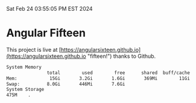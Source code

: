 Sat Feb 24 03:55:05 PM EST 2024

# Angular Fifteen


This project is live at [https://angularsixteen.github.io](https://angularsixteen.github.io "fifteen!") thanks to Github.

```bash
System Memory
               total        used        free      shared  buff/cache   available
Mem:            15Gi       3.2Gi       1.6Gi       369Mi        11Gi        12Gi
Swap:          8.0Gi       446Mi       7.6Gi
System Storage
475M	.
